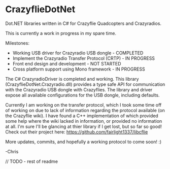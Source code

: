 CrazyflieDotNet
===============

Dot.NET libraries written in C# for Crazyflie Quadcopters and Crazyradios.

This is currently a work in progress in my spare time.

Milestones:
- Working USB driver for Crazyradio USB dongle - COMPLETED
- Implement the Crazyradio Transfer Protocol (CRTP) - IN PROGRESS
- Front end design and development - NOT STARTED
- Cross platform support using Mono framework - IN PROGRESS

The C# CrazyradioDriver is completed and working. This library (CrazyflieDotNet.Crazyradio.dll) provides a type safe API for communication with the Crazyradio USB dongle with Crazyflies. The library and driver expose all available configurations for the USB dongle, including defaults.

Currently I am working on the transfer protocol, which I took some time off of working on due to lack of information regarding the protocol available (on the Crazyflie wiki). I have found a C++ implementation of which provided some help where the wiki lacked in information, or provided no information at all. I'm sure I'll be glancing at thier library if I get lost, but so far so good!
Check out their project here: https://github.com/fairlight1337/libcflie

More updates, commits, and hopefully a working protocol to come soon! :)

-Chris

// TODO - rest of readme
